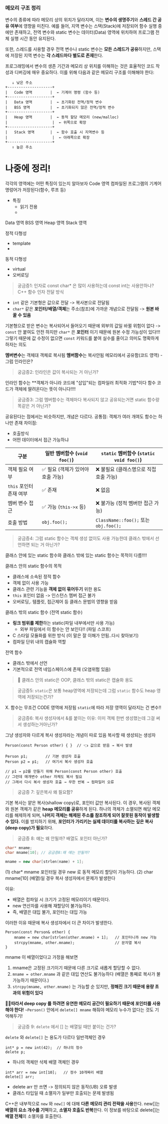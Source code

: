### 메모리 구조 정리
변수의 종류에 따라 메모리 상의 위치가 달라지며, 이는 **변수의 생명주기**와 **스레드 간 공유 여부**에 영향을 미친다.
예를 들어, 지역 변수는 스택(Stack)에 저장되어 함수 실행 중에만 존재하고,
전역 변수와 static 변수는 데이터(Data) 영역에 위치하여 프로그램 전체 실행 시간 동안 유지된다.

또한, 스레드를 사용할 경우 전역 변수나 static 변수는 **모든 스레드가 공유**하지만,
스택에 저장된 지역 변수는 **각 스레드마다 별도로 존재**한다.

프로그래밍에서 변수의 생존 기간과 메모리 상 위치를 이해하는 것은 효율적인 코드 작성과 디버깅에 매우 중요하다.
이를 위해 다음과 같은 메모리 구조를 이해해야 한다:
```
   ↓ 낮은 주소
+--------------------+
|   Code 영역        |  ← 기계어 명령 (함수 등)
+--------------------+
|   Data 영역        |  ← 초기화된 전역/정적 변수
|   BSS 영역         |  ← 초기화되지 않은 전역/정적 변수
+--------------------+
|   Heap 영역        |  ← 동적 할당 메모리 (new/malloc)
|                    |  ← 위쪽으로 확장
+--------------------+
|   Stack 영역       |  ← 함수 호출 시 지역변수 등
|                    |  ← 아래쪽으로 확장
+--------------------+
   ↑ 높은 주소
```
# 나중에 정리!
각각의 영역에는 어떤 특징이 있는지 알아보자
Code 영역
컴파일된 프로그램의 기계어 명렁어가 저장된다(함수, 루프 등)
- 특징
    - 읽기 전용
    -
Data 영역
BSS 영역
Heap 영역
Stack 영역

정적 다형성
- template
- 
동적 다형성
- virtual 
- 오버로딩


> 궁금증1: 인자로 const char* 은 많이 사용하는데 const int는 사용안하나?
C++ 함수 인자 전달 방식
- `int` 같은 기본형은 값으로 전달 -> 복사본으로 전달됨
- `char*` 같은 **포인터/배열/객체**는 주소(참조)에 가까운 개념으로 전달됨 -> **원본 바꿀 수 있음**

기본형으로 받은 변수는 복사되어서 들어오기 때문에 외부의 값일 바뀔 위험이 없다 -> `const` 안 붙여도 안전
하지만 `char*` 은 **포인터** 이기 때문에 원본 수정 가능성이 있다!!!
그렇기 때문에 값 수정이 없으면 `const` 키워드를 붙여 실수를 줄이고 의미도 명확하게 하자는 의도

**멤버변수**는 객체대 객체로 복사됨
**멤버함수**는 복사안됨 메모리에서 공유함(코드 영역) - 그럼 인라인은?
> 궁금증2: 인라인은 값이 복사되는 거 아닌가?

인라인 함수는 **객체가 아니라 코드에 "삽입"되는 컴파일러 최적화 기법*이다
함수 코드가 객체에 딸려온다는 뜻이 아니다!!!!


> 궁금증3: 그럼 멤버함수는 객체마다 복사되지 않고 공유되는거면 static 함수랑 똑같은 거 아닌가?

공유된다는 점에서는 비슷하지만, 개념은 다르다.
공통점: 객체가 여러 개여도 함수는 하나만 존재
차이점: 
   - 호출방식
   - 어떤 데이터에서 접근 가능하냐


| 구분               | 일반 멤버함수 (`void foo()`) | `static` 멤버함수 (`static void foo()`) |
| ---------------- | ---------------------- | ----------------------------------- |
| 객체 필요 여부         | ✅ 필요 (객체가 있어야 호출 가능)   | ❌ 불필요 (클래스명으로 직접 호출 가능)             |
| `this` 포인터 존재 여부 | ✅ 존재                   | ❌ 없음                                |
| 멤버 변수 접근         | ✅ 가능 (`this->x` 등)     | ❌ 불가능 (정적 멤버만 접근 가능)                |
| 호출 방법            | `obj.foo();`           | `ClassName::foo();` 또는 `obj.foo();` |

> 궁금증4: 그럼 static 함수는 객체 생성 없이도 사용 가능한데 클래스 밖에서 선언하면 되는 거 아닌가?

클래스 안에 있는 static 함수와 클래스 밖에 있는 static 함수는 목적이 다름!!!!

클래스 안의 static 함수의 목적
- 클래스에 소속된 정적 함수
- 객체 없이 사용 가능
- 클래스 관련 기능을 **객체 없이 묶어두기** 위한 용도
- `this` 포인터 없음 -> 인스턴스 멤버 접근 불가
- 오버로딩,. 템플릿, 접근제어 등 클래스 문법의 영향을 받음

클래스 밖의 static 함수 (전역 static 함수)
- **링크 범위를 제한**하는 static(파일 내부에서만 사용 가능)
   - 외부 파일에서 이 함수는 안 보인다!! (파일 스코프)
- C 스타일 모듈화를 위한 방식 (이 말은 잘 이해가 안됨..다시 찾아보기)
- 컴파일 단위 내의 캡슐화 역할

전역 함수
- 클래스 밖에서 선언
- 기본적으로 전역 네임스페이스에 존재 (오염위험 있음)

> 🧠 클래스 안의 static은 OOP, 클래스 밖의 static은 캡슐화 용도

> 궁금증5: `static`은 보통 heap영역에 저장되는데 그럼 `static` 함수도 heap 영역에 저장되는건가?

X. 함수는 무조건 CODE 영역에 저장됨
`static`에 따라 저장 영역이 달라지는 건 변수!!


> 궁금증6: 복사 생성자에서 &를 붙이는 이유: 이미 객체 한번 생성했는데 그걸 써서 생성하는거아닌가?

그냥 생성자와 다르게 복사 생성자라는 개념이 따로 있음 복사할 때 생성되는 생성자
```
Person(const Person other) { }  // 👈 값으로 받음 → 복사 발생

Person p1;        // 기본 생성자 호출
Person p2 = p1;   // 여기서 복사 생성자 호출

// p1 → p2를 만들기 위해 Person(const Person other) 호출
// 그런데 매개변수 other 자체도 복사 필요
// 그래서 다시 복사 생성자 호출 → 무한 반복 → 컴파일러 오류
```
> 궁금증 7: 깊은복사 왜 필요함?

기본 복사는 얕은 복사(shallow copy)로, 포인터 값만 복사된다.
이 경우, 복사된 객체와 원본 객체가 같은 **heap 메모리를 공유**하게 된다.
하나의 객체가 소멸되면 해당 메모리를 해제하게 되며,
**나머지 객체는 해제된 주소를 참조하게 되어 잘못된 동작이 발생할 수 있다.**
이를 방지하기 위해, **포인터가 가리키는 실제 데이터를 복사하는 깊은 복사(deep copy)가 필요**하다.

> 궁금증 8: 얘는 왜 안될까? 배열도 포인터 아닌가?
```cpp
char* mname;
char mname[10]; // 궁금증8:왜 얘는 안될까?

mname = new char[strlen(name) + 1];
```
(1) char* mname 포인터일 경우 new 로 동적 메모리 할당이 가능하다.
(2) char mname[10] (배열)일 경우 복사 생성자에서 문제가 발생한다

이유:
- 배열은 컴파일 시 크기가 고정된 메모리이기 때문이다.
- new 연산자를 사용해 재할당이 불가능하다.
- 즉, 배열은 대입 불가, 포인터는 대입 가능

이러한 이유 때문에 복사 생성자에서 더 큰 차이가 발생한다.
```
Person(const Person& other) {
    mname = new char[strlen(other.mname) + 1];   // 포인터니까 new 가능
    strcpy(mname, other.mname);                  // 문자열 복사
}
```
mname 이 배열이었다고 가정을 해보면
1. mname은 고정된 크기이기 때문에 다른 크기로 새롭게 할당할 수 없다.
2. `mname = other.mname` 과 같은 대입 연산도 불가능하다 (배열은 통째로 복사가 불가능하기 때문이다.)
3. `strcpy(mname, other.mname)` 는 가능할 순 있지만, **정해진 크기 때문에 용량 초과의 위험이 있다**

**🧠💡따라서 deep copy 를 하려면  유연한 메모리 공간이 필요하기 때문에 포인터를 사용해야 한다!**
`~Person()` 안에서 `delete[] mname` 해줘야 메모리 누수가 없다는 것도 기억해두기!

> 궁금증 9: `delete` 에서 [] 는 배열일 때만 붙이는 건가?

`delete` 와 `delete[]` 는 용도가 다르다
일반객체인 경우
```
int* p = new int(42);  // 하나의 정수
delete p;       
```
- 하나의 객체만 삭제
배열 객체인 경우
```
int* arr = new int[10];   // 정수 10개짜리 배열
delete[] arr;             
```
- delete arr 만 쓰면 -> 정의되지 않은 동작(UB) 오류 발생
- 클래스 타입일 때 소멸자가 일부만 호출되는 문제 발생됨

C++은 내부적으로 `new` 와 `new[]` 에 대해 **다른 메모리 관리 전략을 사용**한다.
new[]는 **배열의 요소 개수를 기억**하고, **소멸자 호출도 반복**한다.
이 정보를 바탕으로 delete[]는 **배열 전체**의 소멸자를 호출한다. 
